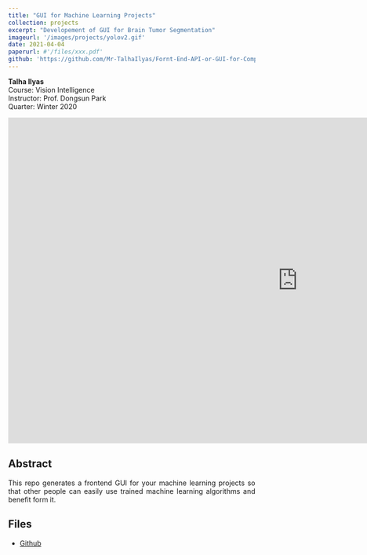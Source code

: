 ```yaml
---
title: "GUI for Machine Learning Projects"
collection: projects
excerpt: "Developement of GUI for Brain Tumor Segmentation"
imageurl: '/images/projects/yolov2.gif'
date: 2021-04-04
paperurl: #'/files/xxx.pdf'
github: 'https://github.com/Mr-TalhaIlyas/Fornt-End-API-or-GUI-for-Computer-Vision-Projects'
---
```


<strong>Talha Ilyas</strong><br>
Course: Vision Intelligence <br>
Instructor: Prof. Dongsun Park <br> 
Quarter: Winter 2020

<iframe width="1180" height="664" src="https://www.youtube.com/embed/wTOuYLGfusc" frameborder="0" allow="accelerometer; autoplay; clipboard-write; encrypted-media; gyroscope; picture-in-picture" allowfullscreen></iframe>

## Abstract 
<p align='justify'> This repo generates a frontend GUI for your machine learning projects so that other people can easily use trained machine learning algorithms and benefit form it.</p>

## Files
- [Github](https://github.com/Mr-TalhaIlyas/Fornt-End-API-or-GUI-for-Computer-Vision-Projects)
